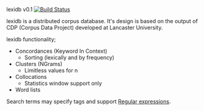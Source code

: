 lexidb v0.1 [![Build Status](https://travis-ci.com/matthewcoole/lexidb.svg?token=mkPLpDMdXVNXnVBaw8bo&branch=master)](https://travis-ci.com/matthewcoole/lexidb)

lexidb is a distributed corpus database. It's design is based on the output of CDP (Corpus Data Project) developed at Lancaster University.

lexidb functionality;
- Concordances (Keyword In Context)
  - Sorting (lexically and by frequency)
- Clusters (NGrams)
  - Limitless values for n
- Collocations
  - Statistics window support only
- Word lists

Search terms may specify tags and support [Regular expressions](https://docs.oracle.com/javase/8/docs/api/java/util/regex/Pattern.html).
